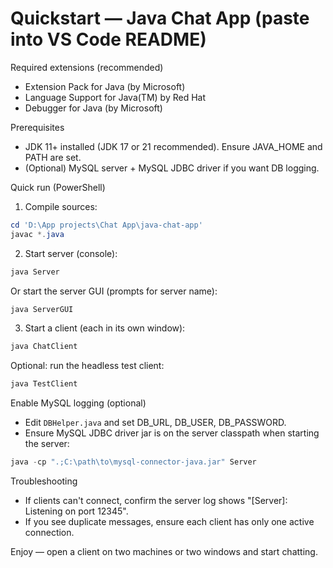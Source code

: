 Quickstart — Java Chat App (paste into VS Code README)
===============================================

Required extensions (recommended)
- Extension Pack for Java (by Microsoft)
- Language Support for Java(TM) by Red Hat
- Debugger for Java (by Microsoft)

Prerequisites
- JDK 11+ installed (JDK 17 or 21 recommended). Ensure JAVA_HOME and PATH are set.
- (Optional) MySQL server + MySQL JDBC driver if you want DB logging.

Quick run (PowerShell)
1) Compile sources:

```powershell
cd 'D:\App projects\Chat App\java-chat-app'
javac *.java
```

2) Start server (console):

```powershell
java Server
```

Or start the server GUI (prompts for server name):

```powershell
java ServerGUI
```

3) Start a client (each in its own window):

```powershell
java ChatClient
```

Optional: run the headless test client:

```powershell
java TestClient
```

Enable MySQL logging (optional)
- Edit `DBHelper.java` and set DB_URL, DB_USER, DB_PASSWORD.
- Ensure MySQL JDBC driver jar is on the server classpath when starting the server:

```powershell
java -cp ".;C:\path\to\mysql-connector-java.jar" Server
```

Troubleshooting
- If clients can't connect, confirm the server log shows "[Server]: Listening on port 12345".
- If you see duplicate messages, ensure each client has only one active connection.

Enjoy — open a client on two machines or two windows and start chatting.
